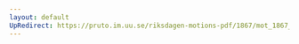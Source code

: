 ```yaml
---
layout: default
UpRedirect: https://pruto.im.uu.se/riksdagen-motions-pdf/1867/mot_1867__ak__62.pdf
---
```

